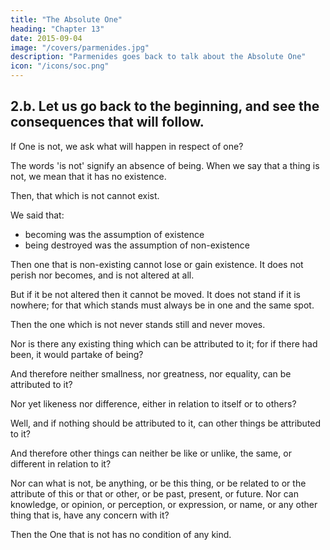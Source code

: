 ```yaml
---
title: "The Absolute One"
heading: "Chapter 13"
date: 2015-09-04
image: "/covers/parmenides.jpg"
description: "Parmenides goes back to talk about the Absolute One"
icon: "/icons/soc.png"
---
```




## 2.b. Let us go back to the beginning, and see the consequences that will follow.

If One is not, we ask what will happen in respect of one?

The words 'is not' signify an absence of being. When we say that a thing is not, we mean that it has no existence.<!-- , we mean that it is not in one way but is in another? or do we mean, absolutely, that what is not has in no sort or way or kind participation of being? -->

Then, that which is not cannot exist.

We said that:
- becoming was the assumption of existence
- being destroyed was the assumption of non-existence
<!-- - a non-existing thing can gain existence -->

Then one that is non-existing cannot lose or gain existence. It does not perish nor becomes, and is not altered at all.  

<!-- Then the one that is not, since it in no way partakes of being, neither perishes nor becomes? -->

<!-- Then it is not altered at all; for if it were it would become and be destroyed? -->

But if it be not altered then it cannot be moved. It does not stand if it is nowhere; for that which stands must always be in one and the same spot.

Then the one which is not never stands still and never moves.

Nor is there any existing thing which can be attributed to it; for if there had been, it would partake of being?

And therefore neither smallness, nor greatness, nor equality, can be attributed to it?

Nor yet likeness nor difference, either in relation to itself or to others?

Well, and if nothing should be attributed to it, can other things be attributed to it?

And therefore other things can neither be like or unlike, the same, or different in relation to it?

Nor can what is not, be anything, or be this thing, or be related to or the attribute of this or that or other, or be past, present, or future. Nor can knowledge, or opinion, or perception, or expression, or name, or any other thing that is, have any concern with it?

Then the One that is not has no condition of any kind.

